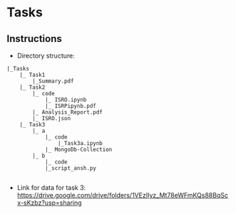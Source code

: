 # Tasks

## Instructions

- Directory structure: <br>
```
|_Tasks
    |_ Task1
    	|_Summary.pdf               
    |_ Task2
    	|_ code
    		|_ ISRO.ipynb
    		|_ ISRPipynb.pdf
    	|_ Analysis_Report.pdf
    	|_ ISRO.json
    |_ Task3
    	|_ a
    		|_ code
    			|_Task3a.ipynb
    		|_ MongoDb-Collection
    	|_ b
            |_ code
            |_script_ansh.py
               
```

- Link for data for task 3: https://drive.google.com/drive/folders/1VEzIIyz_Mt78eWFmKQs88BqScx-sKzbz?usp=sharing